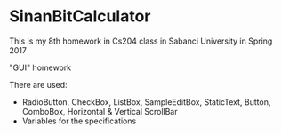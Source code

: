 # SinanBitCalculator

This is my 8th homework in Cs204 class in Sabanci University in Spring 2017


"GUI" homework


There are used:

- RadioButton, CheckBox, ListBox, SampleEditBox, StaticText, Button, ComboBox, Horizontal & Vertical ScrollBar
- Variables for the specifications
